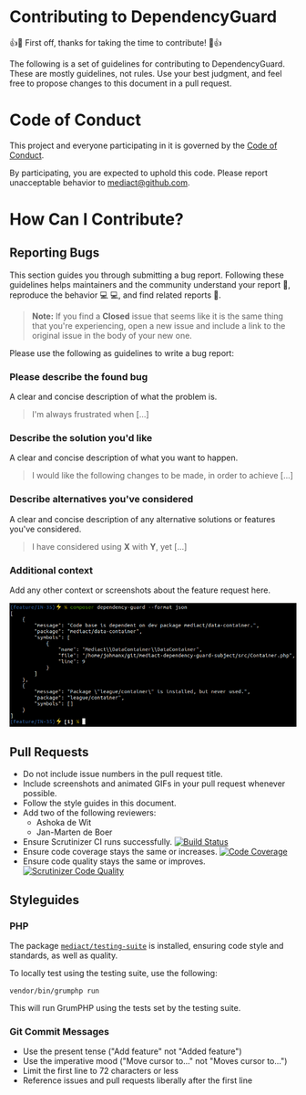 # Contributing to DependencyGuard

:+1::tada: First off, thanks for taking the time to contribute! :tada::+1:

The following is a set of guidelines for contributing to DependencyGuard.
These are mostly guidelines, not rules.
Use your best judgment, and feel free to propose changes to this document in a
pull request.

# Code of Conduct

This project and everyone participating in it is governed by the
[Code of Conduct](CODE_OF_CONDUCT.md).

By participating, you are expected to uphold this code.
Please report unacceptable behavior to [mediact@github.com](mailto:mediact@github.com).

# How Can I Contribute?

## Reporting Bugs

This section guides you through submitting a bug report.
Following these guidelines helps maintainers and the community understand your
report :pencil:, reproduce the behavior :computer: :computer:, and find related
reports :mag_right:.

> **Note:** If you find a **Closed** issue that seems like it is the same thing
that you're experiencing, open a new issue and include a link to the original
issue in the body of your new one.

Please use the following as guidelines to write a bug report:

### Please describe the found bug
A clear and concise description of what the problem is.

> I'm always frustrated when [...]

### Describe the solution you'd like
A clear and concise description of what you want to happen.

> I would like the following changes to be made, in order to achieve [...]

### Describe alternatives you've considered

A clear and concise description of any alternative solutions or features you've considered.

> I have considered using **X** with **Y**, yet [...]

### Additional context

Add any other context or screenshots about the feature request here.

![Dependency Guard: JSON format](docs/composer-dependency-guard-json.png)

## Pull Requests

* Do not include issue numbers in the pull request title.
* Include screenshots and animated GIFs in your pull request whenever possible.
* Follow the style guides in this document.
* Add two of the following reviewers:
  * Ashoka de Wit
  * Jan-Marten de Boer
* Ensure Scrutinizer CI runs successfully.
  [![Build Status](https://scrutinizer-ci.com/g/mediact/dependency-guard/badges/build.png?b=master)](https://scrutinizer-ci.com/g/mediact/dependency-guard/build-status/master)
* Ensure code coverage stays the same or increases.
  [![Code Coverage](https://scrutinizer-ci.com/g/mediact/dependency-guard/badges/coverage.png?b=master)](https://scrutinizer-ci.com/g/mediact/dependency-guard/?branch=master)
* Ensure code quality stays the same or improves.
  [![Scrutinizer Code Quality](https://scrutinizer-ci.com/g/mediact/dependency-guard/badges/quality-score.png?b=master)](https://scrutinizer-ci.com/g/mediact/dependency-guard/?branch=master)


## Styleguides

### PHP

The package
[`mediact/testing-suite`](https://packagist.org/packages/mediact/testing-suite)
is installed, ensuring code style and standards, as well as quality.

To locally test using the testing suite, use the following:

```
vendor/bin/grumphp run
```

This will run GrumPHP using the tests set by the testing suite.

### Git Commit Messages

* Use the present tense ("Add feature" not "Added feature")
* Use the imperative mood ("Move cursor to..." not "Moves cursor to...")
* Limit the first line to 72 characters or less
* Reference issues and pull requests liberally after the first line
